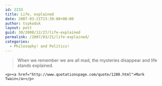 ```yaml
---
id: 2233
title: Life, explained
date: 2007-03-21T23:39:00+00:00
author: tsykoduk
layout: post
guid: 30/2008/12/27/life-explained
permalink: /2007/03/21/life-explained/
categories:
  - Philosophy! and Politics!
---
```

<blockquote>When we remember we are all mad, the mysteries disappear and life stands explained.</blockquote>

	<p><a href="http://www.quotationspage.com/quote/1280.html">Mark Twain</a></p>